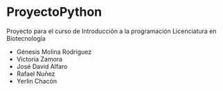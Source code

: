 # ProyectoPython

Proyecto para el curso de Introducción a la programación Licenciatura en Biotecnología

- Génesis Molina Rodríguez
- Victoria Zamora
- José David Alfaro
- Rafael Nuñez
- Yerlin Chacón
